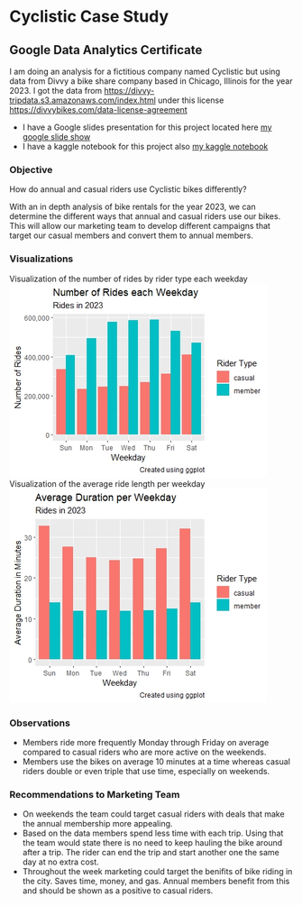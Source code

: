 # Cyclistic Case Study
## Google Data Analytics Certificate
I am doing an analysis for a fictitious company named Cyclistic but using data from Divvy a bike share company based in Chicago, Illinois for the year 2023. I got the data from https://divvy-tripdata.s3.amazonaws.com/index.html under this license https://divvybikes.com/data-license-agreement
* I have a Google slides presentation for this project located here 
[my google slide show](https://docs.google.com/presentation/d/e/2PACX-1vTtKp3O9r1-blmMNVPyWy32rfsWA2NxB-2UgAct4anHn48oSrUpcFaZHo4cz3rzQdW0HMuNNe0nZ30p/pub?start=false&loop=false&delayms=3000)
* I have a kaggle notebook for this project also [my kaggle notebook](https://www.kaggle.com/code/andrewhinkson/cyclistic-bike-share-case-study)

### Objective
How do annual and casual riders use Cyclistic bikes differently?

With an in depth analysis of bike rentals for the year 2023, we can determine the different ways that annual and casual riders use our bikes. This will allow our marketing team to develop different campaigns that target our casual members and convert them to annual members.

### Visualizations
Visualization of the number of rides by rider type each weekday
![number of rides each weekday](number_of_rides_each_weekday.jpeg)
Visualization of the average ride length per weekday
![average ride length per weekday](average_duration_per_weekday.jpeg)

### Observations
* Members ride more frequently Monday through Friday on average compared to casual riders who are more active on the weekends. 
* Members use the bikes on average 10 minutes at a time whereas casual riders double or even triple that use time, especially on weekends.

### Recommendations to Marketing Team
* On weekends the team could target casual riders with deals that make the annual membership more appealing.
* Based on the data members spend less time with each trip. Using that the team would state there is no need to keep hauling the bike around after a trip. The rider can end the trip and start another one the same day at no extra cost.
* Throughout the week marketing could target the benifits of bike riding in the city. Saves time, money, and gas. Annual members benefit from this and should be shown as a positive to casual riders.